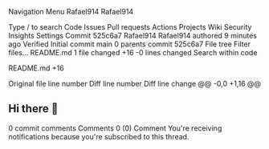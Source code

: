 
Navigation Menu
Rafael914
Rafael914

Type / to search
Code
Issues
Pull requests
Actions
Projects
Wiki
Security
Insights
Settings
Commit 525c6a7
Rafael914
Rafael914
authored
9 minutes ago
Verified
Initial commit
main
0 parents  commit 
525c6a7
File tree
Filter files…
README.md
1 file changed
+16
-0
lines changed
Search within code
 
‎README.md
+16


Original file line number	Diff line number	Diff line change
@@ -0,0 +1,16 @@
## Hi there 👋
<!--
**Rafael914/Rafael914** is a ✨ _special_ ✨ repository because its `README.md` (this file) appears on your GitHub profile.
Here are some ideas to get you started:
- 🔭 I’m currently working on ...
- 🌱 I’m currently learning ...
- 👯 I’m looking to collaborate on ...
- 🤔 I’m looking for help with ...
- 💬 Ask me about ...
- 📫 How to reach me: ...
- 😄 Pronouns: ...
- ⚡ Fun fact: ...
-->
0 commit comments
Comments
0
 (0)
Comment
You're receiving notifications because you're subscribed to this thread.
